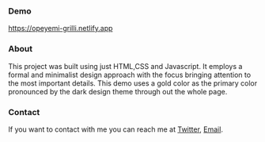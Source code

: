 ### Demo

https://opeyemi-grilli.netlify.app

### About

This project was built using just HTML,CSS and Javascript. It employs a formal and minimalist design approach with the focus bringing attention to the most important details. This demo uses a gold color as the primary color pronounced by the dark design theme through out the whole page.

### Contact

If you want to contact with me you can reach me at [Twitter](https://www.twitter.com/thanksakande), [Email](opeyemiakande96@gmail.com).
